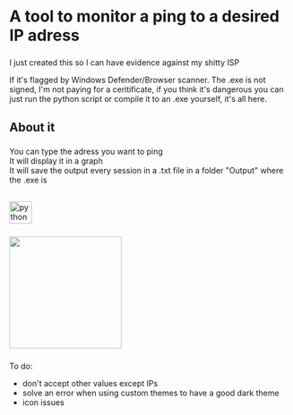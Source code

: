 <h1 align="left">A tool to monitor a ping to a desired IP adress</h1>

###

<p align="left">I just created this so I can have evidence against my shitty ISP</p>
<p align="left">If it's flagged by Windows Defender/Browser scanner. The .exe is not signed, I'm not paying for a ceritificate, if you think it's dangerous you can just run the python script or compile it to an .exe yourself, it's all here.</p>

###

<h2 align="left">About it</h2>

###

<p align="left">You can type the adress you want to ping<br>It will display it in a graph<br>It will save the output every session in a .txt file in a folder "Output" where the .exe is</p>

###

<h2 align="left"></h2>

###

<div align="left">
  <img src="https://cdn.jsdelivr.net/gh/devicons/devicon/icons/python/python-original.svg" height="40" alt="python logo"  />
</div>

###


<img height="200" src="https://i.imgur.com/RrDMjrX.png"  />


###

To do:
- don't accept other values except IPs
- solve an error when using custom themes to have a good dark theme
- icon issues
